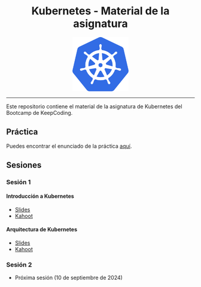 <h1 align="center">Kubernetes - Material de la asignatura</h1>

<p align="center">
    <img src="img/k8s_logo.png" alt="kubernetes logo" width="150"/>
</p>

---

Este repositorio contiene el material de la asignatura de Kubernetes del Bootcamp de KeepCoding.

## Práctica

Puedes encontrar el enunciado de la práctica [aquí](practica/README.md).

## Sesiones

### Sesión 1

#### Introducción a Kubernetes
- [Slides](sesion1/slides/01-introduccion.pdf)
- [Kahoot](sesion1/slides/01-introduccion-kahoot.pdf)


#### Arquitectura de Kubernetes
- [Slides](sesion1/slides/02-arquitectura.pdf)
- [Kahoot](sesion1/slides/02-arquitectura-kahoot.pdf)

### Sesión 2

- Próxima sesión (10 de septiembre de 2024)
